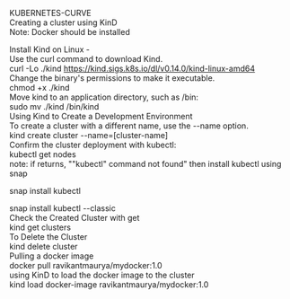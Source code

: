 
KUBERNETES-CURVE                                    
Creating a cluster using KinD          
Note: Docker should be installed

Install Kind on Linux -               
Use the curl command to download Kind.       
curl -Lo ./kind https://kind.sigs.k8s.io/dl/v0.14.0/kind-linux-amd64           
Change the binary's permissions to make it executable.           
chmod +x ./kind             
Move kind to an application directory, such as /bin:           
sudo mv ./kind /bin/kind                 
Using Kind to Create a Development Environment                  
To create a cluster with a different name, use the --name option.       
kind create cluster --name=[cluster-name]                
Confirm the cluster deployment with kubectl:               
kubectl get nodes                
note: if returns, ""kubectl" command not found" then install kubectl using snap        

 snap install kubectl                      

 snap install kubectl --classic                    
Check the Created Cluster with get                  
 kind get clusters                
To Delete the Cluster                    
 kind delete cluster                   
Pulling a docker image                    
 docker pull ravikantmaurya/mydocker:1.0            
using KinD to load the docker image to the cluster            
 kind load docker-image ravikantmaurya/mydocker:1.0             
